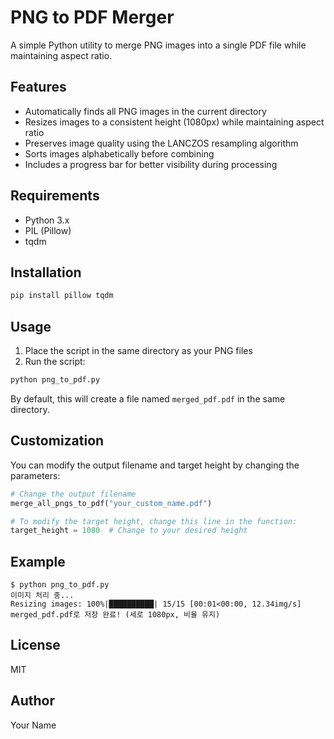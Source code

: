 # PNG to PDF Merger

A simple Python utility to merge PNG images into a single PDF file while maintaining aspect ratio.

## Features

- Automatically finds all PNG images in the current directory
- Resizes images to a consistent height (1080px) while maintaining aspect ratio
- Preserves image quality using the LANCZOS resampling algorithm
- Sorts images alphabetically before combining
- Includes a progress bar for better visibility during processing

## Requirements

- Python 3.x
- PIL (Pillow)
- tqdm

## Installation

```bash
pip install pillow tqdm
```

## Usage

1. Place the script in the same directory as your PNG files
2. Run the script:

```bash
python png_to_pdf.py
```

By default, this will create a file named `merged_pdf.pdf` in the same directory.

## Customization

You can modify the output filename and target height by changing the parameters:

```python
# Change the output filename
merge_all_pngs_to_pdf("your_custom_name.pdf")

# To modify the target height, change this line in the function:
target_height = 1080  # Change to your desired height
```

## Example

```
$ python png_to_pdf.py
이미지 처리 중...
Resizing images: 100%|██████████| 15/15 [00:01<00:00, 12.34img/s]
merged_pdf.pdf로 저장 완료! (세로 1080px, 비율 유지)
```

## License

MIT

## Author

Your Name
